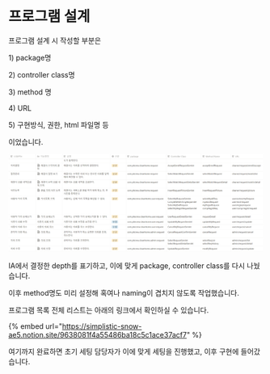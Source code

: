 # 프로그램 설계

프로그램 설계 시 작성할 부분은

1\) package명

2\) controller class명

3\) method 명

4\) URL

5\) 구현방식, 권한, html 파일명 등

이었습니다.&#x20;

![](<../../../.gitbook/assets/image (33) (1).png>)

IA에서 결정한 depth를 표기하고, 이에 맞게 package, controller class를 다시 나눴습니다.

이후 method명도 미리 설정해 혹여나 naming이 겹치지 않도록 작업했습니다.



프로그램 목록 전체 리스트는 아래의 링크에서 확인하실 수 있습니다.

{% embed url="https://simplistic-snow-ae5.notion.site/9638081f4a55486ba18c5c1ace37acf7" %}

여기까지 완료하면 초기 세팅 담당자가 이에 맞게 세팅을 진행했고, 이후 구현에 들어갔습니다.

